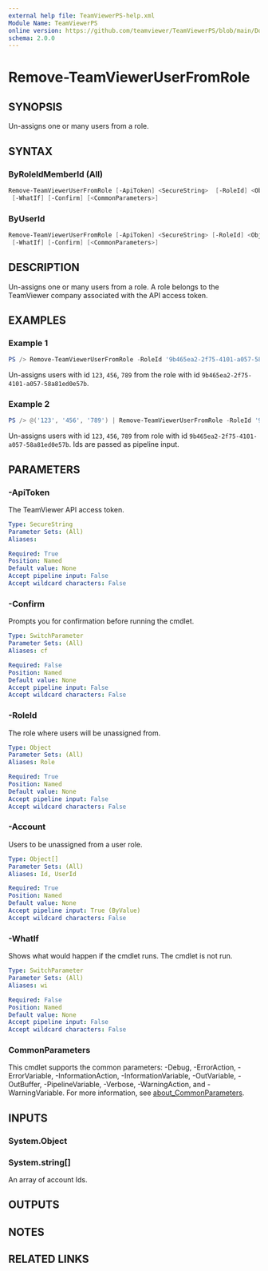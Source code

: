 ```yaml
---
external help file: TeamViewerPS-help.xml
Module Name: TeamViewerPS
online version: https://github.com/teamviewer/TeamViewerPS/blob/main/Docs/Help/Remove-TeamViewerUserFromRole.md
schema: 2.0.0
---
```


# Remove-TeamViewerUserFromRole

## SYNOPSIS

Un-assigns one or many users from a role.

## SYNTAX

### ByRoleIdMemberId (All)

```powershell
Remove-TeamViewerUserFromRole [-ApiToken] <SecureString>  [-RoleId] <Object[]> [-Account] <Object>
 [-WhatIf] [-Confirm] [<CommonParameters>]
```

### ByUserId

```powershell
Remove-TeamViewerUserFromRole [-ApiToken] <SecureString> [-RoleId] <Object> [-Account] <Object[]>
 [-WhatIf] [-Confirm] [<CommonParameters>]
```

## DESCRIPTION

Un-assigns one or many users from a role. A role belongs to the TeamViewer company associated with the API access token.

## EXAMPLES

### Example 1

```powershell
PS /> Remove-TeamViewerUserFromRole -RoleId '9b465ea2-2f75-4101-a057-58a81ed0e57b' -Account @('123', '456', '789')
```

Un-assigns users with id `123`, `456`, `789` from the role with id `9b465ea2-2f75-4101-a057-58a81ed0e57b`.

### Example 2

```powershell
PS /> @('123', '456', '789') | Remove-TeamViewerUserFromRole -RoleId '9b465ea2-2f75-4101-a057-58a81ed0e57b'
```

Un-assigns users with id `123`, `456`, `789` from role with id `9b465ea2-2f75-4101-a057-58a81ed0e57b`.
Ids are passed as pipeline input.

## PARAMETERS

### -ApiToken

The TeamViewer API access token.

```yaml
Type: SecureString
Parameter Sets: (All)
Aliases:

Required: True
Position: Named
Default value: None
Accept pipeline input: False
Accept wildcard characters: False
```

### -Confirm

Prompts you for confirmation before running the cmdlet.

```yaml
Type: SwitchParameter
Parameter Sets: (All)
Aliases: cf

Required: False
Position: Named
Default value: None
Accept pipeline input: False
Accept wildcard characters: False
```

### -RoleId

The role where users will be unassigned from.

```yaml
Type: Object
Parameter Sets: (All)
Aliases: Role

Required: True
Position: Named
Default value: None
Accept pipeline input: False
Accept wildcard characters: False
```

### -Account

Users to be unassigned from a user role.

```yaml
Type: Object[]
Parameter Sets: (All)
Aliases: Id, UserId

Required: True
Position: Named
Default value: None
Accept pipeline input: True (ByValue)
Accept wildcard characters: False
```

### -WhatIf

Shows what would happen if the cmdlet runs.
The cmdlet is not run.

```yaml
Type: SwitchParameter
Parameter Sets: (All)
Aliases: wi

Required: False
Position: Named
Default value: None
Accept pipeline input: False
Accept wildcard characters: False
```

### CommonParameters

This cmdlet supports the common parameters: -Debug, -ErrorAction, -ErrorVariable, -InformationAction, -InformationVariable, -OutVariable, -OutBuffer, -PipelineVariable, -Verbose, -WarningAction, and -WarningVariable. For more information, see [about_CommonParameters](http://go.microsoft.com/fwlink/?LinkID=113216).

## INPUTS

### System.Object

### System.string[]

An array of account Ids.

## OUTPUTS

## NOTES

## RELATED LINKS
